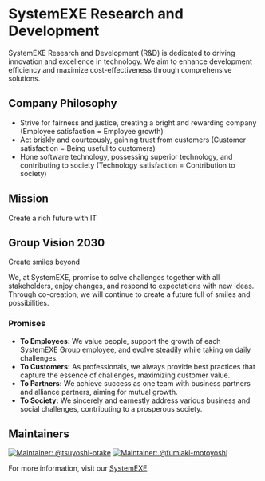 # SystemEXE Research and Development

SystemEXE Research and Development (R&D) is dedicated to driving innovation and excellence in technology. We aim to enhance development efficiency and maximize cost-effectiveness through comprehensive solutions.

## Company Philosophy

- Strive for fairness and justice, creating a bright and rewarding company (Employee satisfaction = Employee growth)
- Act briskly and courteously, gaining trust from customers (Customer satisfaction = Being useful to customers)
- Hone software technology, possessing superior technology, and contributing to society (Technology satisfaction = Contribution to society)

## Mission

Create a rich future with IT

## Group Vision 2030

Create smiles beyond

We, at SystemEXE, promise to solve challenges together with all stakeholders, enjoy changes, and respond to expectations with new ideas. Through co-creation, we will continue to create a future full of smiles and possibilities.

### Promises

- **To Employees:** We value people, support the growth of each SystemEXE Group employee, and evolve steadily while taking on daily challenges.
- **To Customers:** As professionals, we always provide best practices that capture the essence of challenges, maximizing customer value.
- **To Partners:** We achieve success as one team with business partners and alliance partners, aiming for mutual growth.
- **To Society:** We sincerely and earnestly address various business and social challenges, contributing to a prosperous society.

## Maintainers

[![Maintainer: @tsuyoshi-otake](https://img.shields.io/badge/Maintainer-@tsuyoshi--otake-green)](https://github.com/tsuyoshi-otake)
[![Maintainer: @fumiaki-motoyoshi](https://img.shields.io/badge/Maintainer-@fumiaki--motoyoshi-green)](https://github.com/fumiaki-motoyoshi-system-exe-jp)

For more information, visit our [SystemEXE](https://www.system-exe.co.jp/).
